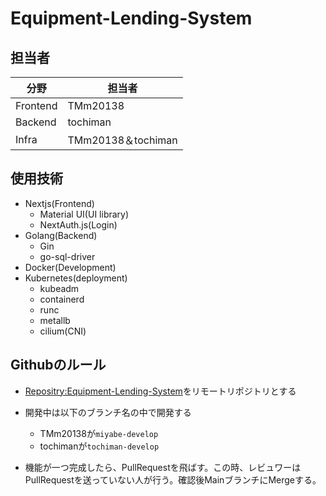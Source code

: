 # Equipment-Lending-System

## 担当者
|分野|担当者|
|---|---|
|Frontend | TMm20138 |
|Backend | tochiman |
|Infra | TMm20138＆tochiman |

## 使用技術
- Nextjs(Frontend)
    - Material UI(UI library)
    - NextAuth.js(Login)
- Golang(Backend)
    - Gin
    - go-sql-driver
- Docker(Development)
- Kubernetes(deployment)
    - kubeadm
    - containerd
    - runc
    - metallb
    - cilium(CNI)

## Githubのルール
- [Repositry:Equipment-Lending-System](https://github.com/tochiman/Equipment-Lending-System.git)をリモートリポジトリとする
- 開発中は以下のブランチ名の中で開発する
    - TMm20138が`miyabe-develop`
    - tochimanが`tochiman-develop`

- 機能が一つ完成したら、PullRequestを飛ばす。この時、レビュワーはPullRequestを送っていない人が行う。確認後MainブランチにMergeする。